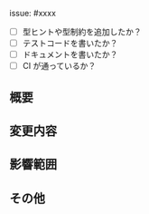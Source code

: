 issue: #xxxx

- [ ] 型ヒントや型制約を追加したか？
- [ ] テストコードを書いたか？
- [ ] ドキュメントを書いたか？
- [ ] CI が通っているか？

## 概要

## 変更内容

## 影響範囲

## その他